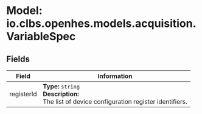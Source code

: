 # Model: io.clbs.openhes.models.acquisition.VariableSpec

## Fields

| Field | Information |
| --- | --- |
| registerId | <b>Type:</b> `string`<br><b>Description:</b><br>The list of device configuration register identifiers. |

